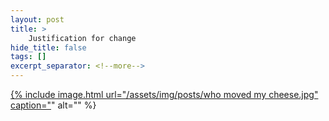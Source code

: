 ```yaml
---
layout: post
title: >
    Justification for change
hide_title: false
tags: []
excerpt_separator: <!--more-->
---
```

[
{% include image.html url="/assets/img/posts/who moved my cheese.jpg" caption="](https://blogger.googleusercontent.com/img/b/R29vZ2xl/AVvXsEiKBrlavW8BQ8O7P3Pn6ZRJzysQlemSdYBxse9TC64HFnKPr0atsUH9VkcQzwA2G-k48b_8rHl0c2vgFJVjEJ1GzIKK26aDsYe2ER_I9AX-XVW7qHJZbIaj6pmoFMSHMri8W11JNRjqm77h4tyau8GaIycx5wFNsqo2GYdBOzc-4L3UClFLRUFQ2zsOK0_9/s1600/who%20moved%20my%20cheese.jpg)" alt="" %}